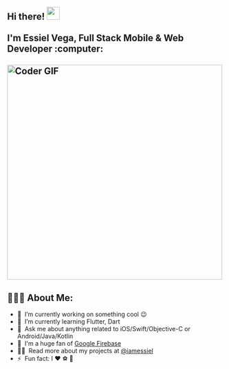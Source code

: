 <h2 align="left">
 <abc>
  <br>Hi there! <img src="https://user-images.githubusercontent.com/42378118/110234147-e3259600-7f4e-11eb-95be-0c4047144dea.gif" width="30"><br>
  <br> I'm Essiel Vega, Full Stack Mobile & Web Developer :computer:<br>
  <br>
    <img src="https://media.giphy.com/media/SWoSkN6DxTszqIKEqv/giphy.gif" alt="Coder GIF" width="500">
 </abc>
</h2> 

<h2 align="left">👨🏻‍💻 About Me:</h2>

- 🔭 &nbsp;I’m currently working on something cool :wink:
- 🌱 &nbsp;I’m currently learning Flutter, Dart
- 💬 &nbsp;Ask me about anything related to iOS/Swift/Objective-C or Android/Java/Kotlin
- 💪 &nbsp;I'm a huge fan of [Google Firebase](https://firebase.google.com/)
- 👨‍💻 &nbsp;Read more about my projects at [@iamessiel](https://iamessiel.com/portfolio)
- ⚡ &nbsp;Fun fact: I :heart: :soccer: :beer: 

